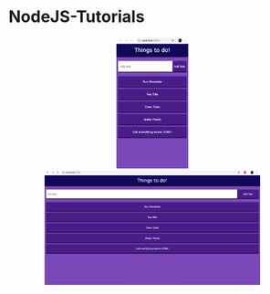 # NodeJS-Tutorials
<p align="center">
  <img src="Mobile.png" width="25%" height="25%" />
  <img src="Browser.png" width="75%" height="75%" />
</p>